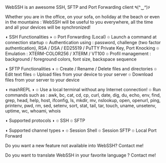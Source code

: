 WebSSH is an awesome SSH, SFTP and Port Forwarding client ٩(^‿^)۶

Whether you are in the office, on your sofa, on holiday at the beach or even in the mountains : WebSSH will be useful to you everywhere, all the time and all your devices will be synchronized!

◖ SSH Functionalities ◗
๏ Port Forwarding (Local)
๏ Launch a command at connection startup
๏ Authentication using : password, challenge (two factor authentication), RSA / DSA / ED25519 / PuTTY Private Key, Port Knocking
๏ Emulation : XTERM-COLOR256 / XTERM / VT100
๏ Profil management : background / foreground colors, font size, backspace sequence

◖ SFTP Functionalities ◗
๏ Create / Rename / Delete files and directories
๏ Edit text files
๏ Upload files from your device to your server
๏ Download files from your server to your device

◖ mashREPL ◗
๏ Use a local terminal without any Internet connection!
๏ Run commands such as : awk, bc, cat, cd, cp, curl, date, dig, du, echo, env, find, grep, head, help, host, ifconfig, ls, mkdir, mv, nslookup, open, openurl, ping, printenv, pwd, rm, sed, setenv, sort, stat, tail, tar, touch, uname, unsetenv, uptime, wc, whoami, whois

◖ Supported protocols ◗
๏ SSH
๏ SFTP

◖ Supported channel types ◗
๏ Session Shell
๏ Session SFTP
๏ Local Port Forward

Do you want a new feature not available into WebSSH? Contact me!

Do you want to translate WebSSH in your favorite language ? Contact me!